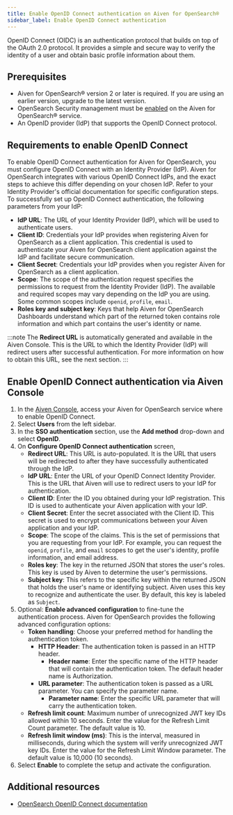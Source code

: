 ```yaml
---
title: Enable OpenID Connect authentication on Aiven for OpenSearch®
sidebar_label: Enable OpenID Connect authentication
---
```


OpenID Connect (OIDC) is an authentication protocol that builds on top of the OAuth 2.0 protocol.
It provides a simple and secure way to verify the identity of a user and obtain basic profile information about them.

## Prerequisites

-   Aiven for OpenSearch® version 2 or later is required. If you are
    using an earlier version, upgrade to the latest version.
-   OpenSearch Security management must be
    [enabled](/docs/products/opensearch/howto/enable-opensearch-security) on the Aiven for OpenSearch® service.
-   An OpenID provider (IdP) that supports the OpenID Connect protocol.

## Requirements to enable OpenID Connect

To enable OpenID Connect authentication for Aiven for OpenSearch, you
must configure OpenID Connect with an Identity Provider (IdP). Aiven for
OpenSearch integrates with various OpenID Connect IdPs, and the exact
steps to achieve this differ depending on your chosen IdP. Refer to your
Identity Provider's official documentation for specific configuration
steps. To successfully set up OpenID Connect authentication, the
following parameters from your IdP:

-   **IdP URL**: The URL of your Identity Provider (IdP), which will be
    used to authenticate users.
-   **Client ID**: Credentials your IdP provides when registering Aiven
    for OpenSearch as a client application. This credential is used to
    authenticate your Aiven for OpenSearch client application against
    the IdP and facilitate secure communication.
-   **Client Secret**: Credentials your IdP provides when you register
    Aiven for OpenSearch as a client application.
-   **Scope**: The scope of the authentication request specifies the
    permissions to request from the Identity Provider
    (IdP). The available and required scopes may vary depending on the
    IdP you are using. Some common scopes include `openid`, `profile`,
    `email`.
-   **Roles key and subject key**: Keys that help Aiven for OpenSearch
    Dashboards understand which part of the returned token contains role
    information and which part contains the user's identity or name.

:::note
The **Redirect URL** is automatically generated and available in the
Aiven Console. This is the URL to which the Identity Provider (IdP) will
redirect users after successful authentication. For more information on
how to obtain this URL, see the next section.
:::

## Enable OpenID Connect authentication via Aiven Console

1.  In the [Aiven Console](https://console.aiven.io/), access your Aiven
    for OpenSearch service where to enable OpenID Connect.
1.  Select **Users** from the left sidebar.
1.  In the **SSO authentication** section, use the **Add method**
    drop-down and select **OpenID**.
1.  On **Configure OpenID Connect authentication** screen,
    -   **Redirect URL**: This URL is auto-populated. It is the URL that
        users will be redirected to after they have successfully
        authenticated through the IdP.
    -   **IdP URL**: Enter the URL of your OpenID Connect Identity
        Provider. This is the URL that Aiven will use to redirect users
        to your IdP for authentication.
    -   **Client ID**: Enter the ID you obtained during your IdP
        registration. This ID is used to authenticate your Aiven
        application with your IdP.
    -   **Client Secret**: Enter the secret associated with the Client
        ID. This secret is used to encrypt communications between your
        Aiven application and your IdP.
    -   **Scope**: The scope of the claims. This is the set of
        permissions that you are requesting from your IdP. For example,
        you can request the `openid`, `profile`, and `email` scopes to
        get the user's identity, profile information, and email
        address.
    -   **Roles key**: The key in the returned JSON that stores the
        user's roles. This key is used by Aiven to determine the
        user's permissions.
    -   **Subject key**: This refers to the specific key within the
        returned JSON that holds the user's name or identifying
        subject. Aiven uses this key to recognize and authenticate the
        user. By default, this key is labeled as `Subject`.
1.  Optional: **Enable advanced configuration** to fine-tune
    the authentication process. Aiven for OpenSearch provides the
    following advanced configuration options:
    -   **Token handling**: Choose your preferred method for handling
        the authentication token.
        -   **HTTP Header**: The authentication token is passed in an
            HTTP header.
            -   **Header name**: Enter the specific name of the HTTP
                header that will contain the authentication token. The
                default header name is Authorization.
        -   **URL parameter**: The authentication token is passed as a
            URL parameter. You can specify the parameter name.
            -   **Parameter name**: Enter the specific URL parameter
                that will carry the authentication token.
    -   **Refresh limit count**: Maximum number of unrecognized JWT key
        IDs allowed within 10 seconds. Enter the value for the Refresh
        Limit Count parameter. The default value is 10.
    -   **Refresh limit window (ms)**: This is the interval, measured in
        milliseconds, during which the system will verify unrecognized
        JWT key IDs. Enter the value for the Refresh Limit Window
        parameter. The default value is 10,000 (10 seconds).
1.  Select **Enable** to complete the setup and activate the
    configuration.

## Additional resources

-   [OpenSearch OpenID Connect
    documentation](https://opensearch.org/docs/latest/security/authentication-backends/openid-connect/)
